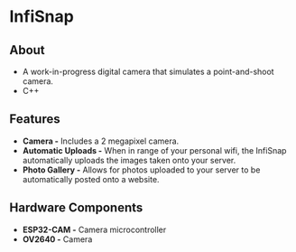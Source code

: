 # InfiSnap

## About

- A work-in-progress digital camera that simulates a point-and-shoot camera.
- C++

<!-- ![alt text](https://github.com/kyriosaa/axis/blob/main/images/axis1.JPG "Axis Image 1") -->

## Features

- **Camera -** Includes a 2 megapixel camera.
- **Automatic Uploads -** When in range of your personal wifi, the InfiSnap automatically uploads the images taken onto your server.
- **Photo Gallery -** Allows for photos uploaded to your server to be automatically posted onto a website.

## Hardware Components

- **ESP32-CAM -** Camera microcontroller
- **OV2640 -** Camera

